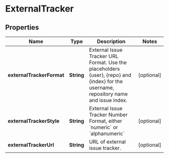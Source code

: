 
# ExternalTracker

## Properties
Name | Type | Description | Notes
------------ | ------------- | ------------- | -------------
**externalTrackerFormat** | **String** | External Issue Tracker URL Format. Use the placeholders {user}, {repo} and {index} for the username, repository name and issue index. |  [optional]
**externalTrackerStyle** | **String** | External Issue Tracker Number Format, either &#x60;numeric&#x60; or &#x60;alphanumeric&#x60; |  [optional]
**externalTrackerUrl** | **String** | URL of external issue tracker. |  [optional]



